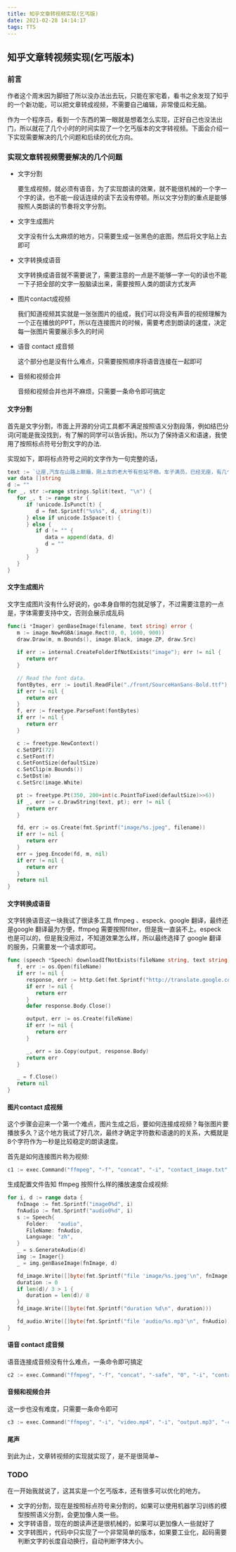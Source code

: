 ```yaml
---
title: 知乎文章转视频实现(乞丐版)
date: 2021-02-28 14:14:17
tags: TTS
---
```

## 知乎文章转视频实现(乞丐版本)

### 前言

作者这个周末因为脚扭了所以没办法出去玩，只能在家宅着，看书之余发现了知乎的一个新功能，可以把文章转成视频，不需要自己编辑，非常傻瓜和无脑。

作为一个程序员，看到一个东西的第一眼就是想着怎么实现，正好自己也没法出门，所以就花了几个小时的时间实现了一个乞丐版本的文字转视频。下面会介绍一下实现需要解决的几个问题和后续的优化方向。

### 实现文章转视频需要解决的几个问题

- 文字分割

  要生成视频，就必须有语音，为了实现朗读的效果，就不能很机械的一个字一个字的读，也不能一段话连续的读下去没有停顿。所以文字分割的重点是能够按照人类朗读的节奏将文字分割。

- 文字生成图片

  文字没有什么太麻烦的地方，只需要生成一张黑色的底图，然后将文字贴上去即可

- 文字转换成语音

  文字转换成语音就不需要说了，需要注意的一点是不能够一字一句的读也不能一下子把全部的文字一股脑读出来，需要按照人类的朗读方式发声

- 图片contact成视频

  我们知道视频其实就是一张张图片的组成，我们可以将没有声音的视频理解为一个正在播放的PPT，所以在连接图片的时候，需要考虑到朗读的速度，决定每一张图片需要展示多久的时间

- 语音 contact 成音频

  这个部分也是没有什么难点，只需要按照顺序将语音连接在一起即可

- 音频和视频合并

  音频和视频合并也并不麻烦，只需要一条命令即可搞定

#### 文字分割

首先是文字分割，市面上开源的分词工具都不满足按照语义分割段落，例如结巴分词(可能是我没找到，有了解的同学可以告诉我)。所以为了保持语义和语速，我使用了按照标点符号分割文字的办法.

实现如下，即将标点符号之间的文字作为一句完整的话，

```go
text := `让座,汽车在山路上颠簸，刚上车的老大爷有些站不稳。车子满员，已经无座，有几个多余的乘客站在廊道里忍受着游来荡去地颠簸。穿黄色T恤衫的小伙子骂一句：“他妈的，刚修的水泥路没几年坏成这样,都他妈只知道偷工减料赚钱了”老大爷手紧紧抓着横杠身子游来荡去。天气有些闷热。老人家浑身散发出一股熏人的汗酸臭和泥涩味儿。`
var data []string
d := ""
for _, str :=range strings.Split(text, "\n") {
   for _, t := range str {
      if !unicode.IsPunct(t) {
         d = fmt.Sprintf("%s%s", d, string(t))
      } else if unicode.IsSpace(t) {
      } else {
         if d != "" {
            data = append(data, d)
            d = ""
         }
      }
   }
}
```

#### 文字生成图片

文字生成图片没有什么好说的，go本身自带的包就足够了，不过需要注意的一点是，字体需要支持中文，否则会展示成乱码

```go
func(i *Imager) genBaseImage(filename, text string) error {
   m := image.NewRGBA(image.Rect(0, 0, 1600, 900))
   draw.Draw(m, m.Bounds(), image.Black, image.ZP, draw.Src)
   
   if err := internal.CreateFolderIfNotExists("image"); err != nil {
      return err
   }

   // Read the font data.
   fontBytes, err := ioutil.ReadFile("./front/SourceHanSans-Bold.ttf")
   if err != nil {
      return err
   }
   f, err := freetype.ParseFont(fontBytes)
   if err != nil {
      return err
   }

   c := freetype.NewContext()
   c.SetDPI(72)
   c.SetFont(f)
   c.SetFontSize(defaultSize)
   c.SetClip(m.Bounds())
   c.SetDst(m)
   c.SetSrc(image.White)

   pt := freetype.Pt(350, 200+int(c.PointToFixed(defaultSize)>>6))
   if _, err := c.DrawString(text, pt); err != nil {
      return err
   }

   fd, err := os.Create(fmt.Sprintf("image/%s.jpeg", filename))
   if err != nil {
      return err
   }
   err = jpeg.Encode(fd, m, nil)
   if err != nil {
      return err
   }
   return nil
}
```

#### 文字转换成语音

文字转换语音这一块我试了很读多工具 ffmpeg 、especk、google 翻译，最终还是google 翻译最为方便，ffmpeg 需要按照filter，但是我一直装不上。especk 也是可以的，但是我没用过，不知道效果怎么样，所以最终选择了 google 翻译 的服务，只需要发一个请求即可。

```go
func (speech *Speech) downloadIfNotExists(fileName string, text string) error {
   f, err := os.Open(fileName)
   if err != nil {
      response, err := http.Get(fmt.Sprintf("http://translate.google.com/translate_tts?ie=UTF-8&total=1&idx=0&textlen=32&client=tw-ob&q=%s&tl=%s", url.QueryEscape(text), speech.Language))
      if err != nil {
         return err
      }
      defer response.Body.Close()

      output, err := os.Create(fileName)
      if err != nil {
         return err
      }

      _, err = io.Copy(output, response.Body)
      return err
   }

   _ = f.Close()
   return nil
}
```

#### 图片contact 成视频

这个步骤会迎来一个第一个难点，图片生成之后，要如何连接成视频？每张图片要播放多久？这个地方我试了好几次，最终才确定字符数和语速的的关系，大概就是 8个字符作为一秒是比较稳定的朗读速度。

首先是如何连接图片称为视频:

```go
c1 := exec.Command("ffmpeg", "-f", "concat", "-i", "contact_image.txt", "-vsync", "vfr", "-pix_fmt", "yuv420p", "video.mp4")
```

生成配置文件告知 ffmpeg 按照什么样的播放速度合成视频:

```go
for i, d := range data {
   fnImage := fmt.Sprintf("image0%d", i)
   fnAudio := fmt.Sprintf("audio0%d", i)
   s := Speech{
      Folder:   "audio",
      FileName: fnAudio,
      Language: "zh",
   }
   _ = s.GenerateAudio(d)
   img := Imager{}
   _ = img.genBaseImage(fnImage, d)

   fd_image.Write([]byte(fmt.Sprintf("file 'image/%s.jpeg'\n", fnImage)))
   duration := 0
   if len(d)/ 3 > 1 {
      duration = len(d)/ 8
   }
   fd_image.Write([]byte(fmt.Sprintf("duration %d\n", duration)))

   fd_audio.Write([]byte(fmt.Sprintf("file 'audio/%s.mp3'\n", fnAudio)))
}

```

#### 语音 contact 成音频

语音连接成音频没有什么难点，一条命令即可搞定

```go
c2 := exec.Command("ffmpeg", "-f", "concat", "-safe", "0", "-i", "contact_audio.txt", "-c", "copy", "output.mp3")

```

#### 音频和视频合并

这一步也没有难度，只需要一条命令即可

```go
c3 := exec.Command("ffmpeg", "-i", "video.mp4", "-i", "output.mp3", "-c:v", "copy", "-c:a", "aac", "output.mp4")
```

#### 尾声

到此为止，文章转视频的实现就实现了，是不是很简单~

### TODO

在一开始我就说了，这其实是一个乞丐版本，还有很多可以优化的地方。

- 文字的分割，现在是按照标点符号来分割的，如果可以使用机器学习训练的模型按照语义分割，会更加像人类一些。
- 文字转语音，现在的朗读声还是很机械的，如果可以更加像人一些就好了
- 文字转图片，代码中只实现了一个非常简单的版本，如果要工业化，起码需要判断文字的长度自动换行，自动判断字体大小。

